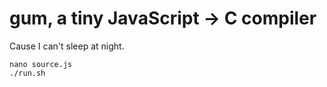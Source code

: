 # gum, a tiny JavaScript -> C compiler

Cause I can't sleep at night.

```
nano source.js
./run.sh
```